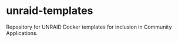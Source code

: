 # unraid-templates
Repository for UNRAID Docker templates for inclusion in Community Applications. 
